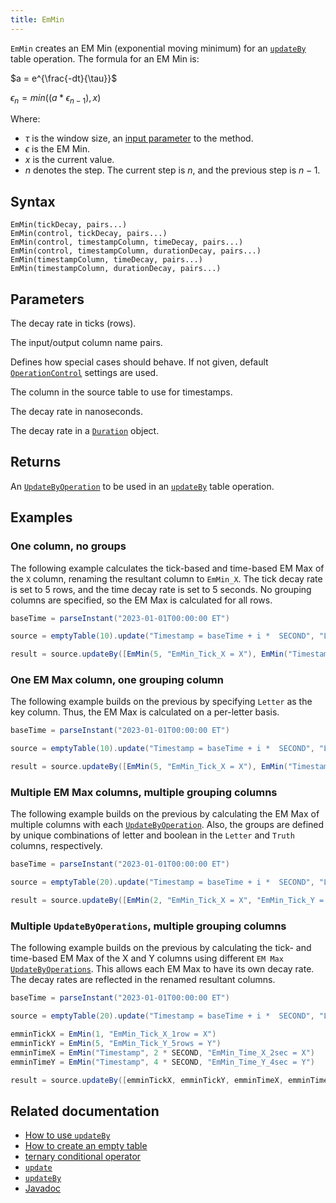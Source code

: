```yaml
---
title: EmMin
---
```


`EmMin` creates an EM Min (exponential moving minimum) for an [`updateBy`](./updateBy.md) table operation. The formula for an EM Min is:

$a = e^{\frac{-dt}{\tau}}$

$\epsilon_{n} = min((a * \epsilon_{n-1}), x)$

Where:

- $\tau$ is the window size, an [input parameter](#parameters) to the method.
- $\epsilon$ is the EM Min.
- $x$ is the current value.
- $n$ denotes the step. The current step is $n$, and the previous step is $n - 1$.

## Syntax

```
EmMin(tickDecay, pairs...)
EmMin(control, tickDecay, pairs...)
EmMin(control, timestampColumn, timeDecay, pairs...)
EmMin(control, timestampColumn, durationDecay, pairs...)
EmMin(timestampColumn, timeDecay, pairs...)
EmMin(timestampColumn, durationDecay, pairs...)
```

## Parameters

<ParamTable>
<Param name="tickDecay" type="double">

The decay rate in ticks (rows).

</Param>
<Param name="pairs" type="String...">

The input/output column name pairs.

</Param>
<Param name="control" type="OperationControl">

Defines how special cases should behave. If not given, default [`OperationControl`](./OperationControl.md) settings are used.

</Param>
<Param name="timestampColumn" type="String">

The column in the source table to use for timestamps.

</Param>
<Param name="timeDecay" type="long">

The decay rate in nanoseconds.

</Param>
<Param name="durationDecay" type="Duration">

The decay rate in a [`Duration`](https://docs.oracle.com/en/java/javase/17/docs/api/java.base/java/time/Duration.html) object.

</Param>
</ParamTable>

## Returns

An [`UpdateByOperation`](./updateBy.md#parameters) to be used in an [`updateBy`](./updateBy.md) table operation.

## Examples

### One column, no groups

The following example calculates the tick-based and time-based EM Max of the `X` column, renaming the resultant column to `EmMin_X`. The tick decay rate is set to 5 rows, and the time decay rate is set to 5 seconds. No grouping columns are specified, so the EM Max is calculated for all rows.

```groovy order=source,result
baseTime = parseInstant("2023-01-01T00:00:00 ET")

source = emptyTable(10).update("Timestamp = baseTime + i *  SECOND", "Letter = (i % 2 == 0) ? `A` : `B`", "X = randomInt(0,25)")

result = source.updateBy([EmMin(5, "EmMin_Tick_X = X"), EmMin("Timestamp", 5 * SECOND, "EmMin_Time_X = X")])
```

### One EM Max column, one grouping column

The following example builds on the previous by specifying `Letter` as the key column. Thus, the EM Max is calculated on a per-letter basis.

```groovy order=source,result
baseTime = parseInstant("2023-01-01T00:00:00 ET")

source = emptyTable(10).update("Timestamp = baseTime + i *  SECOND", "Letter = (i % 2 == 0) ? `A` : `B`", "X = randomInt(0,25)")

result = source.updateBy([EmMin(5, "EmMin_Tick_X = X"), EmMin("Timestamp", 5 * SECOND, "EmMin_Time_X = X")], "Letter")
```

### Multiple EM Max columns, multiple grouping columns

The following example builds on the previous by calculating the EM Max of multiple columns with each [`UpdateByOperation`](./updateBy.md#parameters). Also, the groups are defined by unique combinations of letter and boolean in the `Letter` and `Truth` columns, respectively.

```groovy order=source,result
baseTime = parseInstant("2023-01-01T00:00:00 ET")

source = emptyTable(20).update("Timestamp = baseTime + i *  SECOND", "Letter = (i % 2 == 0) ? `A` : `B`", "Truth = randomBool()", "X = randomInt(0, 25)", "Y = randomInt(0, 25)")

result = source.updateBy([EmMin(2, "EmMin_Tick_X = X", "EmMin_Tick_Y = Y"), EmMin("Timestamp", 3 * SECOND, "EmMin_Time_X = X", "EmMin_Time_Y = Y")], "Letter", "Truth")
```

### Multiple `UpdateByOperations`, multiple grouping columns

The following example builds on the previous by calculating the tick- and time-based EM Max of the X and Y columns using different `EM Max` [`UpdateByOperations`](./updateBy.md#parameters). This allows each EM Max to have its own decay rate. The decay rates are reflected in the renamed resultant columns.

```groovy order=source,result
baseTime = parseInstant("2023-01-01T00:00:00 ET")

source = emptyTable(20).update("Timestamp = baseTime + i *  SECOND", "Letter = (i % 2 == 0) ? `A` : `B`", "Truth = randomBool()", "X = randomInt(0, 25)", "Y = randomInt(0, 25)")

emminTickX = EmMin(1, "EmMin_Tick_X_1row = X")
emminTickY = EmMin(5, "EmMin_Tick_Y_5rows = Y")
emminTimeX = EmMin("Timestamp", 2 * SECOND, "EmMin_Time_X_2sec = X")
emminTimeY = EmMin("Timestamp", 4 * SECOND, "EmMin_Time_Y_4sec = Y")

result = source.updateBy([emminTickX, emminTickY, emminTimeX, emminTimeY], "Letter", "Truth")
```

## Related documentation

- [How to use `updateBy`](../../../how-to-guides/use-update-by.md)
- [How to create an empty table](../../../how-to-guides/new-and-empty-table.md#emptytable)
- [ternary conditional operator](../../../how-to-guides/ternary-if-how-to.md)
- [`update`](../select/update.md)
- [`updateBy`](./updateBy.md)
- [Javadoc](https://deephaven.io/core/javadoc/io/deephaven/api/updateby/UpdateByOperation.html#EmMin(double,java.lang.String...))
